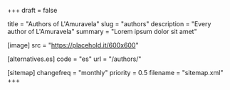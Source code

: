 +++
draft = false

title = "Authors of L'Amuravela"
slug = "authors"
description = "Every author of L'Amuravela"
summary = "Lorem ipsum dolor sit amet"

[image]
    src = "https://placehold.it/600x600"

[alternatives.es]
    code = "es"
    url = "/authors/"

[sitemap]
  changefreq = "monthly"
  priority = 0.5
  filename = "sitemap.xml"
+++